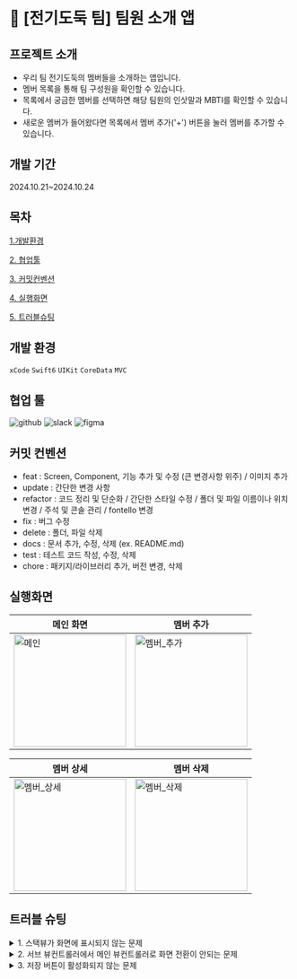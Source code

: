 # 🔌 [전기도둑 팀] 팀원 소개 앱

프로젝트 소개
------------
- 우리 팀 전기도둑의 멤버들을 소개하는 앱입니다.
- 멤버 목록을 통해 팀 구성원을 확인할 수 있습니다.
- 목록에서 궁금한 멤버를 선택하면 해당 팀원의 인삿말과 MBTI를 확인할 수 있습니다.
- 새로운 멤버가 들어왔다면 목록에서 멤버 추가('+') 버튼을 눌러 멤버를 추가할 수 있습니다.

개발 기간
------------
2024.10.21~2024.10.24

목차
------------

[1.개발환경](#개발환경)

[2. 협업툴](#협업툴)

[3. 커밋컨벤션](#커밋컨벤션)

[4. 실행화면](#실행화면)

[5. 트러블슈팅](#트러블슈팅)



개발 환경
------------
`xCode` `Swift6` `UIKit` `CoreData` `MVC`



협업 툴
------------
![github](https://img.shields.io/badge/GitHub-100000?style=for-the-badge&logo=github&logoColor=white) ![slack](https://img.shields.io/badge/Slack-4A154B?style=for-the-badge&logo=slack&logoColor=white) ![figma](https://img.shields.io/badge/Figma-F24E1E?style=for-the-badge&logo=figma&logoColor=white)


커밋 컨벤션
-------------
- feat : Screen, Component, 기능 추가 및 수정 (큰 변경사항 위주) / 이미지 추가
- update : 간단한 변경 사항
- refactor : 코드 정리 및 단순화 / 간단한 스타일 수정 / 폴더 및 파일 이름이나 위치 변경 / 주석 및 콘솔 관리 / fontello 변경
- fix : 버그 수정
- delete : 폴더, 파일 삭제
- docs : 문서 추가, 수정, 삭제 (ex. README.md)
- test : 테스트 코드 작성, 수정, 삭제
- chore : 패키지/라이브러리 추가, 버전 변경, 삭제



실행화면
-------------


| 메인 화면| 멤버 추가|
| --- | --- | 
| <img width="200" alt="메인" src="https://github.com/user-attachments/assets/c26bc26b-06fd-4f82-a181-3adac4a548ef">|<img width="200" alt="멤버_추가" src="https://github.com/user-attachments/assets/4b1c4fd6-4d4f-4d62-bd61-662124fc9ac3"> |


| 멤버 상세| 멤버 삭제|
| --- | --- | 
|<img width="200" alt="멤버_상세" src="https://github.com/user-attachments/assets/a4bd3bb2-e7e6-4305-8c01-0b7698699438"> | <img width="200" alt="멤버_삭제" src="https://github.com/user-attachments/assets/3aecc38e-d4fa-466f-a9be-d88f3e59c422">|



트러블 슈팅
-------------

<details><summary> 1. 스택뷰가 화면에 표시되지 않는 문제
</summary>

**구현하고자 했던 부분**

- 컴포넌트 배치를 위해 관련 컴포넌트를 하나의 스택뷰로 묶고, 여러 StackView를 totalStackView에 올려 화면에 totalStackView만 add.

 **발생한 이슈**
- totalStackView는 화면에 표시되지만 내부의 스택뷰들이 표시되지 않음.

**시도한 방법**
- 내부 스택뷰의 constraints 조정.
- 버튼, 텍스트 필드에 width, height 크기 지정.

**원인**
- 스택뷰를 lazy로 선언해서 totalStackView가 load된 후에 내부 스택뷰가 생성되는 문제.

**해결 방법**
- lazy 선언 삭제 후 스택뷰 생성 메서드를 따로 생성

**실행 결과**
- totalStackView에 내부 스택뷰 정상 생성되어 화면에 표시됨.

<img width="268" alt="트러블_슈팅_1" src="https://github.com/user-attachments/assets/55970a2b-f935-4a9e-aa4c-2b100d346afb">

</details>


<details><summary> 2. 서브 뷰컨트롤러에서 메인 뷰컨트롤러로 화면 전환이 안되는 문제
</summary>

**구현하고자 했던 부분**
- 서브 뷰컨트롤러에서 저장 버튼을 누르면 메인 뷰컨트롤러로 화면 전환.

**발생한 이슈**
- 저장 버튼은 눌러도 메인 뷰컨트롤러로 돌아가지 않음.

**시도한 방법**
- 저장 버튼이 눌리는 게 맞는지 입력받은 정보를 출력하여 확인 → 저장 버튼 정상 작동.

**원인**
- 메인 뷰컨트롤러, 서브 뷰컨트롤러 두 곳에서 같은 메서드 정의.

**해결 방법**
- 메인 뷰컨트롤러의 메서드 삭제 후 서브 뷰컨트롤러 메서드 수정.

**실행 결과**
- 서브 뷰컨트롤러가 정상적으로 닫힘.

<img width="268" alt="트러블_슈팅_1" src="https://github.com/user-attachments/assets/807e3ab2-8397-4749-81b6-319623490ba7">

</details>


<details><summary>3. 저장 버튼이 활성화되지 않는 문제
</summary>

**구현하고자 했던 부분**
- 모든 선택 사항이 정상적으로 입력이 되어야 저장 버튼 활성화

**발생한 이슈**
- 모든 선택을 완료 후에 프로필 선택취소 or 텍스트 필드 초기화해도 저장 버튼 활성화

**시도한 방법**
- 완료 조건 수정

**원인**
- 저장 버튼 활성화 조건을 텍스트 필드 함수에만 설정한 것이 원인.
- 함수를 정의만 해놓고 .addTarget()으로 액션을 추가해주지 않음.

** 해결 방법**
- 버튼을 눌렀을 때, 텍스트 필드를 수정했을 때 모두 저장 버튼 활성화 함수가 호출되도록 addTarget().

**실행 결과**

| 정상 선택 | mbti 선택 안함 |
| --- | --- |
| <img width="268" alt="모두_선택" src="https://github.com/user-attachments/assets/7496f371-ef64-46dc-b8c2-1b2d69bd729a"> | <img width="268" alt="mbti" src="https://github.com/user-attachments/assets/21f6ddca-91a4-4595-be8c-236a9b850284"> |

| 텍스트 필드 입력 안함 | 프로필 선택 안함 |
| --- | --- |
| <img width="268" alt="mbti" src="https://github.com/user-attachments/assets/04753677-9409-43b2-9360-6dc182465aa1"> |  <img width="268" alt="mbti" src="https://github.com/user-attachments/assets/ccb4c194-0eae-4129-b560-6c38377a5f0c">|

</details>
